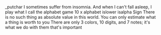 _putchar
I sometimes suffer from insomnia. And when I can't fall asleep, I play what I call the alphabet game
10 x alphabet
islower
isalpha
Sign
There is no such thing as absolute value in this world. You can only estimate what a thing is worth to you
There are only 3 colors, 10 digits, and 7 notes; it's what we do with them that's important
